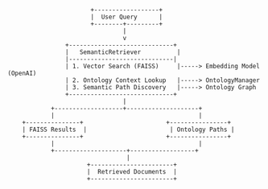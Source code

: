                            +------------------+
                           |  User Query      |
                           +--------+---------+
                                    |
                                    v
                    +-----------------------------+
                    |   SemanticRetriever          |
                    |-----------------------------|
                    | 1. Vector Search (FAISS)     |-----> Embedding Model (OpenAI)
                    | 2. Ontology Context Lookup   |-----> OntologyManager
                    | 3. Semantic Path Discovery   |-----> Ontology Graph
                    +-----------------------------+
                                    |
                +-------------------+--------------------+
                |                                        |
        +---------------+                       +----------------+
        | FAISS Results  |                       | Ontology Paths |
        +---------------+                       +----------------+
                |                                        |
                +--------------------+------------------+
                                     |
                          +-----------------------+
                          |  Retrieved Documents  |
                          +-----------------------+
